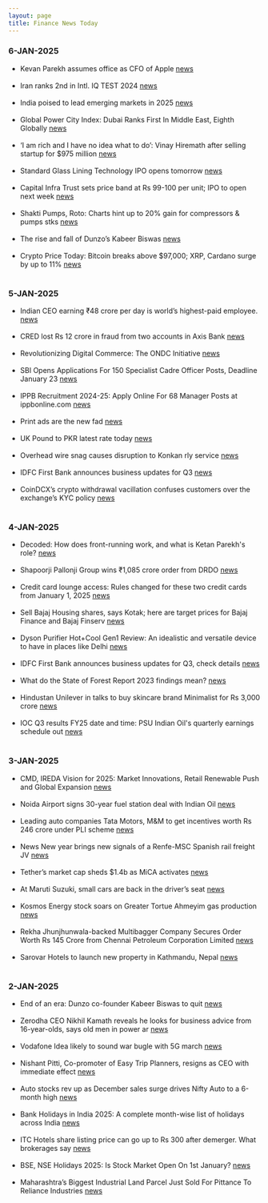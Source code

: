 ```yaml
---
layout: page
title: Finance News Today
---
```


### 6-JAN-2025

- Kevan Parekh assumes office as CFO of Apple [news](https://m.economictimes.com/news/international/business/kevan-parekh-assumes-office-as-cfo-of-apple/articleshow/116949200.cms) <br/><br/> 	
- Iran ranks 2nd in Intl. IQ TEST 2024 [news](https://www.tehrantimes.com/news/508313/Iran-ranks-2nd-in-Intl-IQ-TEST-2024) <br/><br/> 	
- India poised to lead emerging markets in 2025   [news](https://www.moneycontrol.com/news/business/earnings/goldman-sachs-india-poised-to-lead-emerging-markets-in-2025-12903801.html) <br/><br/> 	
- Global Power City Index: Dubai Ranks First In Middle East, Eighth Globally [news](https://www.ndtv.com/world-news/global-power-city-index-dubai-ranks-first-in-middle-east-eighth-globally-7406957) <br/><br/> 	
- ‘I am rich and I have no idea what to do’: Vinay Hiremath after selling startup for $975 million [news](https://www.moneycontrol.com/news/trends/i-am-rich-and-i-have-no-idea-what-to-do-with-my-life-vinay-hiremath-after-selling-startup-for-975-million-12903620.html) <br/><br/> 	
- Standard Glass Lining Technology IPO opens tomorrow [news](https://www.livemint.com/market/ipo/standard-glass-lining-technology-ipo-opens-on-monday-gmp-review-other-details-among-10-key-things-to-know-11735988671955.html) <br/><br/> 	
- Capital Infra Trust sets price band at Rs 99-100 per unit; IPO to open next week [news](https://www.zeebiz.com/markets/ipo/news-capital-infra-trust-sets-price-band-at-rs-99-100-per-unit-ipo-to-open-next-week-337103) <br/><br/> 	
- Shakti Pumps, Roto: Charts hint up to 20% gain for compressors & pumps stks [news](https://www.business-standard.com/markets/news/shakti-pumps-roto-charts-hint-up-to-20-gain-for-compressors-pumps-stks-124123000303_1.html) <br/><br/> 	
- The rise and fall of Dunzo’s Kabeer Biswas [news](https://www.financialexpress.com/business/industry-the-rise-and-fall-of-dunzos-kabeer-biswas-3706888/) <br/><br/> 	
- Crypto Price Today: Bitcoin breaks above $97,000; XRP, Cardano surge by up to 11% [news](https://m.economictimes.com/markets/cryptocurrency/crypto-news/crypto-price-today-bitcoin-breaks-above-97000-xrp-cardano-surge-by-up-to-11/articleshow/116909527.cms) <br/><br/> 	


### 5-JAN-2025

- Indian CEO earning ₹48 crore per day is world’s highest-paid employee. [news](https://www.hindustantimes.com/trending/this-indian-ceo-earning-rs-48-crore-per-day-is-world-s-highest-paid-employee-it-s-not-sundar-pichai-or-satya-nadella-101735970291924.html) <br/><br/> 	
- CRED lost Rs 12 crore in fraud from two accounts in Axis Bank [news](https://timesofindia.indiatimes.com/technology/tech-news/reliance-backed-dunzo-may-see-founder-exit-cred-lost-rs-12-crore-in-fraud-from-two-accounts-in-axis-bank-blinkit-launches-10-minutes-ambulance-service-and-other-top-tech-news-of-the-week/articleshow/116943350.cms) <br/><br/> 	
- Revolutionizing Digital Commerce: The ONDC Initiative [news](https://pib.gov.in/PressReleasePage.aspx?PRID=2090097) <br/><br/> 	
- SBI Opens Applications For 150 Specialist Cadre Officer Posts, Deadline January 23 [news](https://www.ndtv.com/education/sbi-sco-recruitment-2025-state-bank-of-india-opens-applications-for-150-specialist-cadre-officer-posts-deadline-january-23-7398651) <br/><br/> 	
- IPPB Recruitment 2024-25: Apply Online For 68 Manager Posts at ippbonline.com [news](https://www.jagranjosh.com/articles/ippb-manager-recruitment-2024-25-notification-for-68-posts-pdf-eligibility-salary-apply-online-link-1735482016-1) <br/><br/> 	
- Print ads are the new fad [news](https://www.mid-day.com/sunday-mid-day/article/print-ads-are-the-new-fad-23458811) <br/><br/> 	
- UK Pound to PKR latest rate today [news](https://www.samaa.tv/2087326731-uk-pound-to-pkr-latest-rate-today-04-january-2025) <br/><br/> 	
- Overhead wire snag causes disruption to Konkan rly service [news](https://timesofindia.indiatimes.com/city/goa/overhead-wire-snag-causes-disruption-to-konkan-rly-service/articleshow/116950035.cms) <br/><br/> 	
- IDFC First Bank announces business updates for Q3 [news](https://www.businesstoday.in/markets/company-stock/story/idfc-first-bank-announces-business-updates-for-q3-check-details-459492-2025-01-03) <br/><br/> 	
- CoinDCX’s crypto withdrawal vacillation confuses customers over the exchange’s KYC policy [news](https://www.thehindu.com/sci-tech/technology/coindcxs-crypto-withdrawal-vacillation-confuses-customers-over-the-exchanges-kyc-policy/article69056985.ece) <br/><br/> 	

### 4-JAN-2025

- Decoded: How does front-running work, and what is Ketan Parekh's role? [news](https://www.business-standard.com/amp/markets/news/decoded-front-running-ketan-parekh-role-sebi-investigation-125010300637_1.html) <br/><br/>
- Shapoorji Pallonji Group wins ₹1,085 crore order from DRDO [news](https://www.cnbctv18.com/market/afcons-infra-share-price-1085-crore-order-win-from-drdo-shapoorji-pallonji-group-outlook-ipo-19534017.htm) <br/><br/> 	
- Credit card lounge access: Rules changed for these two credit cards from January 1, 2025 [news](https://m.economictimes.com/wealth/spend/credit-card-lounge-access-rules-changed-for-these-two-credit-cards-from-january-1-2025/articleshow/116887539.cms) <br/><br/> 	
- Sell Bajaj Housing shares, says Kotak; here are target prices for Bajaj Finance and Bajaj Finserv [news](https://www.businesstoday.in/markets/company-stock/story/sell-bajaj-housing-shares-says-kotak-here-are-target-prices-for-bajaj-finance-and-bajaj-finserv-459448-2025-01-03) <br/><br/> 	
- Dyson Purifier Hot+Cool Gen1 Review: An idealistic and versatile device to have in places like Delhi [news](https://www.thehindu.com/sci-tech/technology/gadgets/dyson-purifier-hotcool-gen1-review-an-idealistic-and-versatile-device-to-have-in-places-like-delhi/article69056799.ece) <br/><br/> 	
- IDFC First Bank announces business updates for Q3, check details [news](https://www.businesstoday.in/markets/company-stock/story/idfc-first-bank-announces-business-updates-for-q3-check-details-459492-2025-01-03) <br/><br/> 	
- What do the State of Forest Report 2023 findings mean? [news](https://www.thehindu.com/sci-tech/energy-and-environment/what-do-the-state-of-forest-report-2023-findings-mean-explained/article69045865.ece) <br/><br/> 	
- Hindustan Unilever in talks to buy skincare brand Minimalist for Rs 3,000 crore [news](https://www.business-standard.com/companies/news/hindustan-unilever-in-talks-to-buy-skincare-brand-minimalist-for-rs-3k-cr-125010300966_1.html) <br/><br/> 	
- IOC Q3 results FY25 date and time: PSU Indian Oil's quarterly earnings schedule out [news](https://www.etnownews.com/markets/ioc-q3-results-fy25-date-and-time-psu-indian-oils-quarterly-earnings-schedule-out-details-article-116883157) <br/><br/> 	

### 3-JAN-2025

- CMD, IREDA Vision for 2025: Market Innovations, Retail Renewable Push and Global Expansion [news](https://pib.gov.in/PressReleaseIframePage.aspx?PRID=2089202) <br/><br/> 	
- Noida Airport signs 30-year fuel station deal with Indian Oil [news](https://energy.economictimes.indiatimes.com/news/oil-and-gas/noida-airport-signs-30-year-fuel-station-deal-with-indian-oil/116879890) <br/><br/> 	
- Leading auto companies Tata Motors, M&M to get incentives worth Rs 246 crore under PLI scheme [news](https://www.moneycontrol.com/news/business/companies/leading-auto-companies-tata-motors-m-m-to-get-incentives-worth-rs-246-crore-under-pli-scheme-12902127.html) <br/><br/> 	
- News New year brings new signals of a Renfe-MSC Spanish rail freight JV [news](https://theloadstar.com/new-year-brings-new-signals-of-a-renfe-msc-spanish-rail-freight-jv/) <br/><br/> 	
- Tether’s market cap sheds $1.4b as MiCA activates [news](https://crypto.news/tethers-market-cap-sheds-1-4b-as-mica-activates/) <br/><br/> 	
- At Maruti Suzuki, small cars are back in the driver’s seat [news](https://www.livemint.com/market/mark-to-market/maruti-suzuki-share-price-small-car-sales-suvs-premium-cars-rural-demand-automakers-auto-sector-price-hikes-11735809132657.html) <br/><br/> 	
- Kosmos Energy stock soars on Greater Tortue Ahmeyim gas production [news](https://in.investing.com/news/stock-market-news/kosmos-energy-stock-soars-on-greater-tortue-ahmeyim-gas-production-93CH-4595492) <br/><br/> 	
- Rekha Jhunjhunwala-backed Multibagger Company Secures Order Worth Rs 145 Crore from Chennai Petroleum Corporation Limited [news](https://www.dsij.in/dsijarticledetail/rekha-jhunjhunwala-backed-multibagger-company-secures-order-worth-rs-145-crore-from-chennai-petroleum-corporation-limited-id001-45418) <br/><br/> 	
- Sarovar Hotels to launch new property in Kathmandu, Nepal [news](https://finance.yahoo.com/news/sarovar-hotels-launch-property-kathmandu-155538928.html) <br/><br/> 	

### 2-JAN-2025

- End of an era: Dunzo co-founder Kabeer Biswas to quit [news](https://www.moneycontrol.com/news/business/startup/end-of-an-era-dunzo-co-founder-kabeer-biswas-to-quit-12902324.html) <br/><br/> 	
- Zerodha CEO Nikhil Kamath reveals he looks for business advice from 16-year-olds, says old men in power ar [news](https://m.economictimes.com/magazines/panache/zerodha-ceo-nikhil-kamath-reveals-he-looks-for-business-advice-from-16-year-olds-says-old-men-in-power-are-out-of-touch/articleshow/116850002.cms) <br/><br/> 	
- Vodafone Idea likely to sound war bugle with 5G march [news](https://m.economictimes.com/industry/telecom/telecom-news/vodafone-idea-likely-to-sound-war-bugle-with-5g-march/articleshow/116863195.cms) <br/><br/> 	
- Nishant Pitti, Co-promoter of Easy Trip Planners, resigns as CEO with immediate effect [news](https://www.cnbctv18.com/market/nishant-pitti-easy-trip-planners-ease-my-trip-ceo-resigns-stake-sale-block-deal-share-price-reaction-19532728.htm) <br/><br/> 	
- Auto stocks rev up as December sales surge drives Nifty Auto to a 6-month high [news](https://www.moneycontrol.com/news/business/markets/auto-stocks-rev-up-as-december-sales-surge-drives-nifty-auto-to-a-6-month-high-12902019.html) <br/><br/> 	
- Bank Holidays in India 2025: A complete month-wise list of holidays across India [news](https://indianexpress.com/article/when-is/bank-holidays-in-india-2025-a-complete-month-wise-list-of-holidays-9755797/) <br/><br/> 	
- ITC Hotels share listing price can go up to Rs 300 after demerger. What brokerages say [news](https://m.economictimes.com/markets/stocks/news/itc-hotels-share-listing-price-can-go-up-to-rs-300-after-demerger-what-brokerages-say/articleshow/116874217.cms) <br/><br/> 	
- BSE, NSE Holidays 2025: Is Stock Market Open On 1st January? [news](https://www.news18.com/business/markets/stock-market-holidays-2025-jan-1-nse-bse-new-year-9174112.html) <br/><br/> 	
- Maharashtra’s Biggest Industrial Land Parcel Just Sold For Pittance To Reliance Industries [news](https://www.ndtvprofit.com/business/reliance-navi-mumbai-iia-stake-land-deal) <br/><br/> 	
